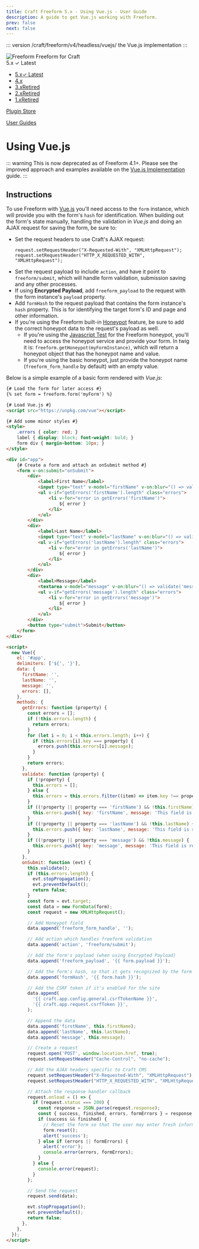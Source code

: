 ```yaml
---
title: Craft Freeform 5.x - Using Vue.js - User Guide
description: A guide to get Vue.js working with Freeform.
prev: false
next: false
---
```


<meta property="og:image" content="https://docs.solspace.com/extras/social/craft/freeform/freeform.png" />

::: version /craft/freeform/v4/headless/vuejs/
the Vue.js implementation
:::

<div id="pr-heading">
    <img src="https://docs.solspace.com/extras/icons/products/freeform-icon.png" alt="Freeform" class="pr-image">
    <span class="pr-name">Freeform</span>
    <span class="pr-category">for Craft</span>
    <div class="pr-v-wrapper">
        <div class="pr-v">
            <span class="pr-v-v">5.x</span>
            <span class="pr-v-type pr-latest">✓ Latest</span>
            <span class="pr-v-arrow arrow down"></span>
        </div>
        <ul class="pr-v-list">
            <li><a href="/craft/freeform/v5/">5.x<span class="pr-v-type pr-latest">✓ Latest</span></a></li>
            <li><a href="/craft/freeform/v4/">4.x</a></li>
            <li><a href="/craft/freeform/v3/">3.x<span class="pr-v-type pr-retired">Retired</span></a></li>
            <li><a href="/craft/freeform/v2/">2.x<span class="pr-v-type pr-retired">Retired</span></a></li>
            <li><a href="/craft/freeform/v1/">1.x<span class="pr-v-type pr-retired">Retired</span></a></li>
        </ul>
    </div>
    <div class="pr-buy">
        <a href="https://plugins.craftcms.com/freeform" class="button button-blue"><span class="external-url">Plugin Store</span></a>
    </div>
</div>

<span class="page-section"><a href="/craft/freeform/v5/guides/">User Guides</a></span>

# Using Vue.js

::: warning
This is now deprecated as of Freeform 4.1+. Please see the improved approach and examples available on the [Vue.js Implementation](../headless/vuejs/) guide.
:::


## Instructions

To use Freeform with [Vue.js](https://vuejs.org/) you'll need access to the `form` instance, which will provide you with the form's `hash` for identification. When building out the form's state manually, handling the validation in *Vue.js* and doing an AJAX request for saving the form, be sure to:

* Set the request headers to use Craft's AJAX request:
  ```
  request.setRequestHeader("X-Requested-With", "XMLHttpRequest");
  request.setRequestHeader("HTTP_X_REQUESTED_WITH", "XMLHttpRequest");
  ```
* Set the request payload to include `action`, and have it point to `freeform/submit`, which will handle form validation, submission saving and any other processes.
* If using **Encrypted Payload**, add `freeform_payload` to the request with the form instance's `payload` property.
* Add `formHash` to the request payload that contains the form instance's `hash` property. This is for identifying the target form's ID and page and other information.
* If you're using the Freeform built-in [Honeypot](../forms/spam-protection.md#freeform-honeypot) feature, be sure to add the correct honeypot data to the request's payload as well.
  * If you're using the [Javascript Test](../forms/spam-protection.md#freeform-javascript-test) for the Freeform honeypot, you'll need to access the honeypot service and provide your form. In twig it is: `freeform.getHoneypot(myFormInstance)`, which will return a honeypot object that has the honeypot name and value.
  * If you're using the basic honeypot, just provide the honeypot name (`freeform_form_handle` by default) with an empty value.

Below is a simple example of a basic form rendered with *Vue.js*:

``` html
{# Load the form for later access #}
{% set form = freeform.form('myForm') %}

{# Load Vue.js #}
<script src="https://unpkg.com/vue"></script>

{# Add some minor styles #}
<style>
    .errors { color: red; }
    label { display: block; font-weight: bold; }
    form div { margin-bottom: 10px; }
</style>

<div id="app">
    {# Create a form and attach an onSubmit method #}
    <form v-on:submit="onSubmit">
        <div>
            <label>First Name</label>
            <input type="text" v-model="firstName" v-on:blur="() => validate('firstName')"/>
            <ul v-if="getErrors('firstName').length" class="errors">
                <li v-for="error in getErrors('firstName')">
                    ${ error }
                </li>
            </ul>
        </div>
        <div>
            <label>Last Name</label>
            <input type="text" v-model="lastName" v-on:blur="() => validate('lastName')"/>
            <ul v-if="getErrors('lastName').length" class="errors">
                <li v-for="error in getErrors('lastName')">
                    ${ error }
                </li>
            </ul>
        </div>
        <div>
            <label>Message</label>
            <textarea v-model="message" v-on:blur="() => validate('message')"></textarea>
            <ul v-if="getErrors('message').length" class="errors">
                <li v-for="error in getErrors('message')">
                    ${ error }
                </li>
            </ul>
        </div>
        <button type="submit">Submit</button>
    </form>
</div>

<script>
  new Vue({
    el: '#app',
    delimiters: ['${', '}'],
    data: {
      firstName: '',
      lastName: '',
      message: '',
      errors: [],
    },
    methods: {
      getErrors: function (property) {
        const errors = [];
        if (!this.errors.length) {
          return errors;
        }
        for (let i = 0; i < this.errors.length; i++) {
          if (this.errors[i].key === property) {
            errors.push(this.errors[i].message);
          }
        }
        return errors;
      },
      validate: function (property) {
        if (!property) {
          this.errors = [];
        } else {
          this.errors = this.errors.filter((item) => item.key !== property);
        }
        if ((!property || property === 'firstName') && !this.firstName) {
          this.errors.push({ key: 'firstName', message: 'This field is required' });
        }
        if ((!property || property === 'lastName') && !this.lastName) {
          this.errors.push({ key: 'lastName', message: 'This field is required' });
        }
        if ((!property || property === 'message') && !this.message) {
          this.errors.push({ key: 'message', message: 'This field is required' });
        }
      },
      onSubmit: function (evt) {
        this.validate();
        if (this.errors.length) {
          evt.stopPropagation();
          evt.preventDefault();
          return false;
        }
        const form = evt.target;
        const data = new FormData(form);
        const request = new XMLHttpRequest();

        // Add Honeypot field
        data.append('freeform_form_handle', '');

        // Add action which handles freeform validation
        data.append('action', 'freeform/submit');

        // Add the form's payload (when using Encrypted Payload)
        data.append('freeform_payload', '{{ form.payload }}');

        // Add the form's hash, so that it gets recognized by the form service
        data.append('formHash', '{{ form.hash }}');

        // Add the CSRF token if it's enabled for the site
        data.append(
          '{{ craft.app.config.general.csrfTokenName }}',
          '{{ craft.app.request.csrfToken }}',
        );

        // Append the data
        data.append('firstName', this.firstName);
        data.append('lastName', this.lastName);
        data.append('message', this.message);

        // Create a request
        request.open('POST', window.location.href, true);
        request.setRequestHeader("Cache-Control", "no-cache");

        // Add the AJAX headers specific to Craft CMS
        request.setRequestHeader("X-Requested-With", "XMLHttpRequest");
        request.setRequestHeader("HTTP_X_REQUESTED_WITH", "XMLHttpRequest");

        // Attach the response handler callback
        request.onload = () => {
          if (request.status === 200) {
            const response = JSON.parse(request.response);
            const { success, finished, errors, formErrors } = response
            if (success && finished) {
              // Reset the form so that the user may enter fresh information
              form.reset();
              alert('success');
            } else if (errors || formErrors) {
              alert('error');
              console.error(errors, formErrors);
            }
          } else {
            console.error(request);
          }
        };

        // Send the request
        request.send(data);

        evt.stopPropagation();
        evt.preventDefault();
        return false;
      },
    },
  });
</script>
```
